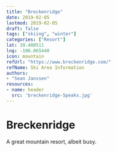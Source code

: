 ```yaml
---
title: "Breckenridge"
date: 2019-02-05
lastmod: 2019-02-05
draft: false
tags: ["skiing", "winter"]
categories: ["Resort"]
lat: 39.480511
lng: -106.065440
icon: mountain
refUrl: "https://www.breckenridge.com/"
refName: Ski Area Information
authors:
- "Sean Janssen"
resources:
- name: header
  src: 'breckenridge-5peaks.jpg'
---
```


# Breckenridge

A great mountain resort, albeit busy.  

